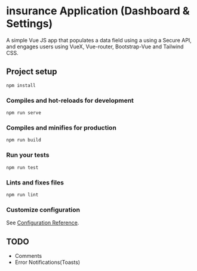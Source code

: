 # insurance Application (Dashboard & Settings)

A simple Vue JS app that populates a data field using a using a Secure API, and engages users using VueX, Vue-router, Bootstrap-Vue and Tailwind CSS.

## Project setup

```
npm install
```

### Compiles and hot-reloads for development

```
npm run serve
```

### Compiles and minifies for production

```
npm run build
```

### Run your tests

```
npm run test
```

### Lints and fixes files

```
npm run lint
```

### Customize configuration

See [Configuration Reference](https://cli.vuejs.org/config/).

## TODO

- Comments
- Error Notifications(Toasts)
